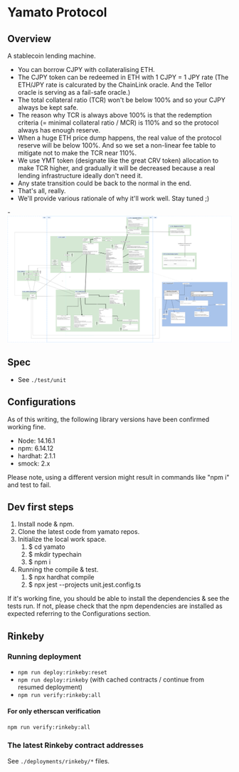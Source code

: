 # Yamato Protocol

## Overview

A stablecoin lending machine.

- You can borrow CJPY with collateralising ETH.
- The CJPY token can be redeemed in ETH with 1 CJPY = 1 JPY rate (The ETH/JPY rate is calcurated by the ChainLink oracle. And the Tellor oracle is serving as a fail-safe oracle.)
- The total collateral ratio (TCR) won't be below 100% and so your CJPY always be kept safe.
- The reason why TCR is always above 100% is that the redemption criteria (= minimal collateral ratio / MCR) is 110% and so the protocol always has enough reserve.
- When a huge ETH price dump happens, the real value of the protocol reserve will be below 100%. And so we set a non-linear fee table to mitigate not to make the TCR near 110%.
- We use YMT token (designate like the great CRV token) allocation to make TCR higher, and gradually it will be decreased because a real lending infrastructure ideally don't need it.
- Any state transition could be back to the normal in the end.
- That's all, really.
- We'll provide various rationale of why it'll work well. Stay tuned ;)

-![yamato](./yamato.png)

## Spec

- See `./test/unit`

## Configurations

As of this writing, the following library versions have been confirmed working fine.

- Node: 14.16.1
- npm: 6.14.12
- hardhat: 2.1.1
- smock: 2.x

Please note, using a different version might result in commands like "npm i" and test to fail.

## Dev first steps

1. Install node & npm.
1. Clone the latest code from yamato repos.
1. Initialize the local work space.
   1. $ cd yamato
   1. $ mkdir typechain
   1. $ npm i
1. Running the compile & test.
   1. $ npx hardhat compile
   1. $ npx jest --projects unit.jest.config.ts

If it's working fine, you should be able to install the dependencies & see the tests run.
If not, please check that the npm dependencies are installed as expected referring to the Configurations section.

## Rinkeby

### Running deployment

- `npm run deploy:rinkeby:reset`
- `npm run deploy:rinkeby` (with cached contracts / continue from resumed deployment)
- `npm run verify:rinkeby:all`

#### For only etherscan verification

`npm run verify:rinkeby:all`

### The latest Rinkeby contract addresses

See `./deployments/rinkeby/*` files.

<!-- TBD -->
